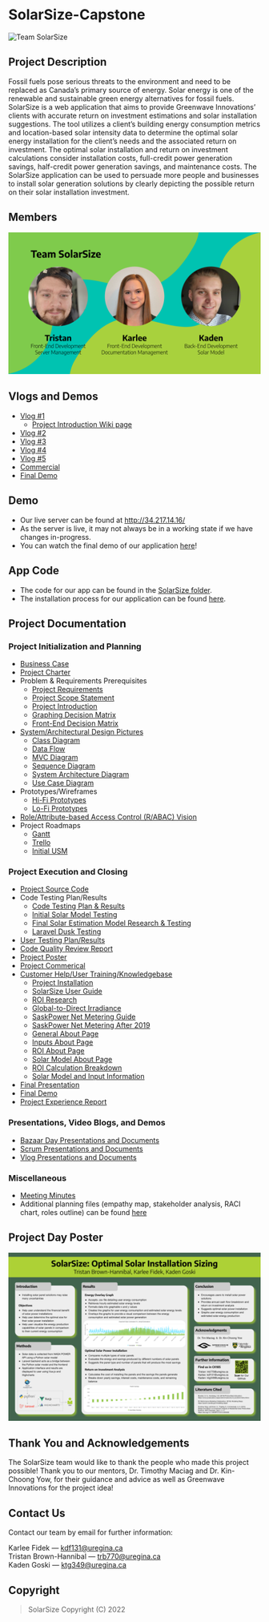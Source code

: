 # SolarSize-Capstone
![Team SolarSize](https://github.com/karleefidek/SolarSize-Capstone/blob/main/README%20Images/SolarSize%20Header.png)

## Project Description
Fossil fuels pose serious threats to the environment and need to be replaced as Canada’s primary source of energy. Solar energy is one of the renewable and sustainable green energy alternatives for fossil fuels. SolarSize is a web application that aims to provide Greenwave Innovations’ clients with accurate return on investment estimations and solar installation suggestions. The tool utilizes a client’s building energy consumption metrics and location-based solar intensity data to determine the optimal solar energy installation for the client’s needs and the associated return on investment. The optimal solar installation and return on investment calculations consider installation costs, full-credit power generation savings, half-credit power generation savings, and maintenance costs. The SolarSize application can be used to persuade more people and businesses to install solar generation solutions by clearly depicting the possible return on their solar installation investment.

## Members
![Team SolarSize](https://github.com/karleefidek/SolarSize-Capstone/blob/main/README%20Images/Team%20Image.svg)

## Vlogs and Demos
- [Vlog #1](https://youtu.be/vIezxYcWhYg)
    - [Project Introduction Wiki page](https://github.com/karleefidek/char-ENSE-Capstone/wiki/Project-Introduction)
- [Vlog #2](https://www.youtube.com/watch?v=l39kQBDbjYQ)
- [Vlog #3](https://www.youtube.com/watch?v=OXaExlkIzw8)
- [Vlog #4](https://www.youtube.com/watch?v=oXmdjmmznls)
- [Vlog #5](https://www.youtube.com/watch?v=IY3JKgQl3h0)
- [Commercial](https://www.youtube.com/watch?v=9FCGwikCOzw)
- [Final Demo](https://www.youtube.com/watch?v=kpTkcMHIimM)

## Demo
- Our live server can be found at http://34.217.14.16/
- As the server is live, it may not always be in a working state if we have changes in-progress.
- You can watch the final demo of our application [here](https://www.youtube.com/watch?v=kpTkcMHIimM)!

## App Code
- The code for our app can be found in the [SolarSize folder](https://github.com/karleefidek/SolarSize-Capstone/tree/main/SolarSize).
- The installation process for our application can be found [here](https://github.com/karleefidek/SolarSize-Capstone/blob/main/Project%20Documentation/Knowledgebase/SolarSize%20-%20Installation.pdf).

## Project Documentation

### Project Initialization and Planning
- [Business Case](https://github.com/karleefidek/SolarSize-Capstone/blob/main/Project%20Documentation/Planning/SolarSize%20-%20Business%20Case.pdf)
- [Project Charter](https://github.com/karleefidek/SolarSize-Capstone/blob/main/Project%20Documentation/Planning/SolarSize%20-%20Project%20Charter.pdf)
- Problem & Requirements Prerequisites
    - [Project Requirements](https://github.com/karleefidek/SolarSize-Capstone/blob/main/Project%20Documentation/Planning/SolarSize%20-%20Project%20Requirements.pdf)
    - [Project Scope Statement](https://github.com/karleefidek/SolarSize-Capstone/blob/main/Project%20Documentation/Planning/SolarSize%20-%20Project%20Scope%20Statement.pdf)
    - [Project Introduction](https://github.com/karleefidek/SolarSize-Capstone/wiki/Project-Introduction)
    - [Graphing Decision Matrix](https://github.com/karleefidek/SolarSize-Capstone/blob/main/Project%20Documentation/Design/SolarSize%20-%20Graphing%20Decision%20Matrix.pdf)
    - [Front-End Decision Matrix](https://github.com/karleefidek/SolarSize-Capstone/blob/main/Project%20Documentation/Design/SolarSize%20-%20Front-End%20Decision%20Matrix.pdf)
- [System/Architectural Design Pictures](https://github.com/karleefidek/SolarSize-Capstone/tree/main/Project%20Documentation/Design/Architecture)
  - [Class Diagram](https://github.com/karleefidek/SolarSize-Capstone/blob/main/Project%20Documentation/Design/Architecture/SolarSize%20-%20Class%20Diagram.pdf)
  - [Data Flow](https://github.com/karleefidek/SolarSize-Capstone/blob/main/Project%20Documentation/Design/Architecture/SolarSize%20-%20Data%20Flow.pdf)
  - [MVC Diagram](https://github.com/karleefidek/SolarSize-Capstone/blob/main/Project%20Documentation/Design/Architecture/SolarSize%20-%20MVC%20Diagram.png)
  - [Sequence Diagram](https://github.com/karleefidek/SolarSize-Capstone/blob/main/Project%20Documentation/Design/Architecture/SolarSize%20-%20Sequence%20Diagram.png)
  - [System Architecture Diagram](https://github.com/karleefidek/SolarSize-Capstone/blob/main/Project%20Documentation/Design/Architecture/SolarSize%20-%20System%20Architecture%20Diagram.png)
  - [Use Case Diagram](https://github.com/karleefidek/SolarSize-Capstone/blob/main/Project%20Documentation/Design/Architecture/SolarSize%20-%20Use%20Case%20Diagram.png)
- Prototypes/Wireframes
  - [Hi-Fi Prototypes](https://github.com/karleefidek/SolarSize-Capstone/tree/main/Project%20Documentation/Design/Hi-Fi%20Prototypes)
  - [Lo-Fi Prototypes](https://github.com/karleefidek/SolarSize-Capstone/tree/main/Project%20Documentation/Design/Lo-Fi%20Prototypes)
- [Role/Attribute-based Access Control (R/ABAC) Vision](https://github.com/karleefidek/SolarSize-Capstone/blob/main/Project%20Documentation/Design/SolarSize%20-%20Role%20Based%20Access%20Control.pdf)
- Project Roadmaps
  - [Gantt](https://github.com/karleefidek/SolarSize-Capstone/tree/main/Project%20Documentation/Gantt%20Chart)
  - [Trello](https://github.com/karleefidek/SolarSize-Capstone/tree/main/Project%20Documentation/Trello%20Board)
  - [Initial USM](https://github.com/karleefidek/SolarSize-Capstone/blob/main/Project%20Documentation/Planning/SolarSize%20-%20Initial%20USM.pdf) 

### Project Execution and Closing
- [Project Source Code](https://github.com/karleefidek/SolarSize-Capstone/tree/main/SolarSize)
- Code Testing Plan/Results
  - [Code Testing Plan & Results](https://github.com/karleefidek/SolarSize-Capstone/blob/main/Project%20Documentation/Testing/SolarSize%20-%20Code%20Testing%20Plan%20and%20Results.pdf)
  - [Initial Solar Model Testing](https://github.com/karleefidek/SolarSize-Capstone/blob/main/Project%20Documentation/Testing/SolarSize%20-%20Initial%20Solar%20Model%20Testing.pdf)
  - [Final Solar Estimation Model Research & Testing](https://github.com/karleefidek/SolarSize-Capstone/blob/main/Project%20Documentation/Testing/SolarSize%20-%20Solar%20Model%20Research%20and%20Testing.pdf)
  - [Laravel Dusk Testing](https://github.com/karleefidek/SolarSize-Capstone/blob/main/Project%20Documentation/Testing/SolarSize%20-%20Laravel%20Dusk%20Testing.pdf)
- [User Testing Plan/Results](https://github.com/karleefidek/SolarSize-Capstone/blob/main/Project%20Documentation/Testing/SolarSize%20-%20User%20Testing%20Plan%20and%20Results.pdf)
- [Code Quality Review Report](https://github.com/karleefidek/SolarSize-Capstone/blob/main/Project%20Documentation/Reports/SolarSize%20-%20Code%20Quality%20Report.pdf)
- [Project Poster](https://github.com/karleefidek/SolarSize-Capstone/blob/main/Project%20Day/SolarSize%20-%20Project%20Day%20Poster.pdf)
- [Project Commerical](https://www.youtube.com/watch?v=9FCGwikCOzw)
- [Customer Help/User Training/Knowledgebase](https://github.com/karleefidek/SolarSize-Capstone/tree/main/Project%20Documentation/Knowledgebase)
  - [Project Installation](https://github.com/karleefidek/SolarSize-Capstone/blob/main/Project%20Documentation/Knowledgebase/SolarSize%20-%20Installation.pdf)
  - [SolarSize User Guide](https://github.com/karleefidek/SolarSize-Capstone/blob/main/Project%20Documentation/Knowledgebase/SolarSize%20-%20User%20Guide.pdf)
  - [ROI Research](https://github.com/karleefidek/SolarSize-Capstone/blob/main/Project%20Documentation/Knowledgebase/Design%20and%20Return%20on%20Investment%20Analysis%20of%20Residential%20Solar%20Photovoltaic%20Systems.pdf)
  - [Global-to-Direct Irradiance](https://github.com/karleefidek/SolarSize-Capstone/blob/main/Project%20Documentation/Knowledgebase/Dynamic%20global-to-direct%20irradiance%20conversion%20models.pdf)
  - [SaskPower Net Metering Guide](https://github.com/karleefidek/SolarSize-Capstone/blob/main/Project%20Documentation/Knowledgebase/SaskPower%20Guidelines%20-%20NetMetering.pdf)
  - [SaskPower Net Metering After 2019](https://github.com/karleefidek/SolarSize-Capstone/blob/main/Project%20Documentation/Knowledgebase/SaskPower%20Net%20Metering%20After%20November%202019.pdf)
  - [General About Page](https://github.com/karleefidek/SolarSize-Capstone/blob/main/Project%20Documentation/Knowledgebase/SolarSize%20-%20General%20About%20Page.pdf)
  - [Inputs About Page](https://github.com/karleefidek/SolarSize-Capstone/blob/main/Project%20Documentation/Knowledgebase/SolarSize%20-%20Inputs%20About%20Page.pdf)
  - [ROI About Page](https://github.com/karleefidek/SolarSize-Capstone/blob/main/Project%20Documentation/Knowledgebase/SolarSize%20-%20ROI%20About%20Page.pdf)
  - [Solar Model About Page](https://github.com/karleefidek/SolarSize-Capstone/blob/main/Project%20Documentation/Knowledgebase/SolarSize%20-%20Solar%20Model%20About%20Page.pdf)
  - [ROI Calculation Breakdown](https://github.com/karleefidek/SolarSize-Capstone/blob/main/Project%20Documentation/Knowledgebase/SolarSize%20-%20ROI%20Calculation%20Breakdown.pdf)
  - [Solar Model and Input Information](https://github.com/karleefidek/SolarSize-Capstone/blob/main/Project%20Documentation/Knowledgebase/SolarSize%20-%20Solar%20Model%20and%20Input%20Information.pdf)
- [Final Presentation](https://github.com/karleefidek/SolarSize-Capstone/blob/main/Project%20Day/SolarSize%20-%20Project%20Day%20Presentation.pdf)
- [Final Demo](https://www.youtube.com/watch?v=kpTkcMHIimM)
- [Project Experience Report](https://github.com/karleefidek/SolarSize-Capstone/blob/main/Project%20Documentation/Reports/SolarSize%20-%20Project%20Experience%20Report.pdf)

### Presentations, Video Blogs, and Demos
- [Bazaar Day Presentations and Documents](https://github.com/karleefidek/SolarSize-Capstone/tree/main/Bazaar%20Documents)
- [Scrum Presentations and Documents](https://github.com/karleefidek/SolarSize-Capstone/tree/main/Scrum%20Documents)
- [Vlog Presentations and Documents](https://github.com/karleefidek/SolarSize-Capstone/tree/main/Vlog%20Presentations)

### Miscellaneous
- [Meeting Minutes](https://github.com/karleefidek/SolarSize-Capstone/tree/main/Meeting%20Minutes)
- Additional planning files (empathy map, stakeholder analysis, RACI chart, roles outline) can be found [here](https://github.com/karleefidek/SolarSize-Capstone/tree/main/Project%20Documentation/Planning)

## Project Day Poster
![SolarSize Poster](https://github.com/karleefidek/SolarSize-Capstone/blob/main/README%20Images/Project%20Day%20Poster.svg)

## Thank You and Acknowledgements

The SolarSize team would like to thank the people who made this project possible! Thank you to our mentors, Dr. Timothy Maciag and Dr. Kin-Choong Yow, for their guidance and advice as well as Greenwave Innovations for the project idea!

## Contact Us
Contact our team by email for further information:  

Karlee Fidek — kdf131@uregina.ca  
Tristan Brown-Hannibal — trb770@uregina.ca  
Kaden Goski — ktg349@uregina.ca  

## Copyright
>SolarSize Copyright (C) 2022
